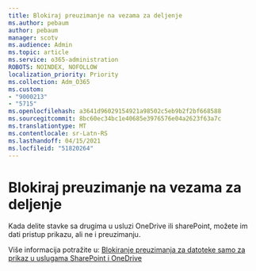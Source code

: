 ```yaml
---
title: Blokiraj preuzimanje na vezama za deljenje
ms.author: pebaum
author: pebaum
manager: scotv
ms.audience: Admin
ms.topic: article
ms.service: o365-administration
ROBOTS: NOINDEX, NOFOLLOW
localization_priority: Priority
ms.collection: Adm_O365
ms.custom:
- "9000213"
- "5715"
ms.openlocfilehash: a3641d96029154921a98502c5eb9b2f2bf668588
ms.sourcegitcommit: 8bc60ec34bc1e40685e3976576e04a2623f63a7c
ms.translationtype: MT
ms.contentlocale: sr-Latn-RS
ms.lasthandoff: 04/15/2021
ms.locfileid: "51820264"
---
```

# <a name="block-download-on-sharing-links"></a>Blokiraj preuzimanje na vezama za deljenje

Kada delite stavke sa drugima u usluzi OneDrive ili sharePoint, možete im dati pristup prikazu, ali ne i preuzimanju.

Više informacija potražite u: [Blokiranje preuzimanja za datoteke samo za prikaz u uslugama SharePoint i OneDrive](https://support.microsoft.com/office/block-downloads-for-view-only-files-in-sharepoint-and-onedrive-6051184b-62ac-4149-b874-13dcd40ef91e)
